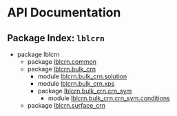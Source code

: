 # API Documentation

## Package Index: `lblcrn`

- package lblcrn
    - package [lblcrn.common](./common)
    - package [lblcrn.bulk_crn](./bulk_crn)
        - module [lblcrn.bulk_crn.solution](./bulk_crn/solution.md)
        - module [lblcrn.bulk_crn.xps](./bulk_crn/xps.md)
        - package [lblcrn.bulk_crn.crn_sym](./bulk_crn/crn_sym)
            - module [lblcrn.bulk_crn.crn_sym.conditions](./bulk_crn/crn_sym/conditions.md)
    - package [lblcrn.surface_crn](./surface_crn)
